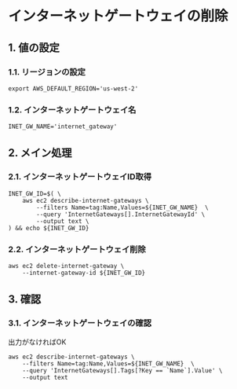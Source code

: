 <!-- omit in toc -->
# インターネットゲートウェイの削除

## 1. 値の設定

### 1.1. リージョンの設定

    export AWS_DEFAULT_REGION='us-west-2'

### 1.2. インターネットゲートウェイ名

    INET_GW_NAME='internet_gateway'

## 2. メイン処理

### 2.1. インターネットゲートウェイID取得

    INET_GW_ID=$( \
        aws ec2 describe-internet-gateways \
            --filters Name=tag:Name,Values=${INET_GW_NAME}  \
            --query 'InternetGateways[].InternetGatewayId' \
            --output text \
    ) && echo ${INET_GW_ID}

### 2.2. インターネットゲートウェイ削除

    aws ec2 delete-internet-gateway \
        --internet-gateway-id ${INET_GW_ID}

## 3. 確認

### 3.1. インターネットゲートウェイの確認

出力がなければOK

    aws ec2 describe-internet-gateways \
        --filters Name=tag:Name,Values=${INET_GW_NAME}  \
        --query 'InternetGateways[].Tags[?Key == `Name`].Value' \
        --output text
